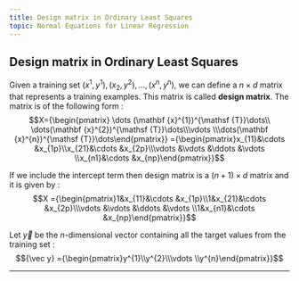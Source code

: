 ```yaml
---
title: Design matrix in Ordinary Least Squares
topic: Normal Equations for Linear Regression
---
```


## Design matrix in Ordinary Least Squares

Given a training set $(x^1, y^1), (x_{2}, y^2), \ldots , (x^{n}, y^n)$, we can define a $n \times d$ matrix that represents a training examples. This matrix is called **design matrix**. The matrix is of the following form : $$X={\begin{pmatrix} \dots (\mathbf {x}^{1})^{\mathsf {T}}\dots\\ \dots(\mathbf {x}^{2})^{\mathsf {T}}\dots\\\vdots \\\dots(\mathbf {x}^{n})^{\mathsf {T}}\dots\end{pmatrix}}
={\begin{pmatrix}x_{11}&\cdots &x_{1p}\\x_{21}&\cdots &x_{2p}\\\vdots &\vdots &\ddots &\vdots \\x_{n1}&\cdots &x_{np}\end{pmatrix}}$$

If we include the intercept term then design matrix is a $(n+1) \times d$ matrix and it is given by : $$X ={\begin{pmatrix}1&x_{11}&\cdots &x_{1p}\\1&x_{21}&\cdots &x_{2p}\\\vdots &\vdots &\ddots &\vdots \\1&x_{n1}&\cdots &x_{np}\end{pmatrix}}$$

Let ${\vec y}$ be the $n$-dimensional vector containing all the target values from the training set : 
$${\vec y} ={\begin{pmatrix}y^{1}\\y^{2}\\\vdots \\y^{n}\end{pmatrix}}$$

---